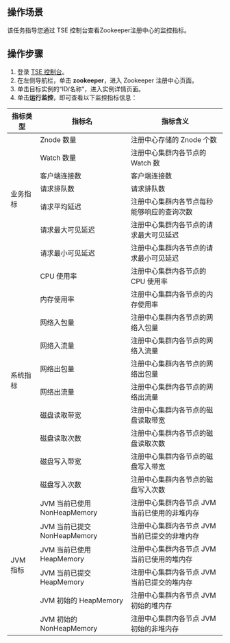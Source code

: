 ## 操作场景
该任务指导您通过 TSE 控制台查看Zookeeper注册中心的监控指标。


## 操作步骤
1. 登录 [TSE 控制台](https://console.cloud.tencent.com/tse)。
2. 在左侧导航栏，单击 **zookeeper**，进入 Zookeeper 注册中心页面。
3. 单击目标实例的“ID/名称”，进入实例详情页面。
4. 单击**运行监控**，即可查看以下监控指标信息：

<table>
<thead>
<tr>
<th>指标类型</th>
<th>指标名</th>
<th>指标含义</th>
</tr>
</thead>
<tbody><tr>
<td rowspan="7">业务指标</td>
<td>Znode 数量</td>
<td>注册中心存储的 Znode 个数</td>
</tr>
<tr>
<td>Watch 数量</td>
<td>注册中心集群内各节点的 Watch 数</td>
</tr>
<tr>
<td>客户端连接数</td>
<td>客户端连接数</td>
</tr>
<tr>
<td>请求排队数</td>
<td>请求排队数</td>
</tr>
<tr>
<td>请求平均延迟</td>
<td>注册中心集群内各节点每秒能够响应的查询次数</td>
</tr>
<tr>
<td>请求最大可见延迟</td>
<td>注册中心集群内各节点的请求最大可见延迟</td>
</tr>
<tr>
<td>请求最小可见延迟</td>
<td>注册中心集群内各节点的请求最小可见延迟</td>
</tr>
<tr>
<td rowspan="10">系统指标</td>
<td>CPU 使用率</td>
<td>注册中心集群内各节点的 CPU 使用率</td>
</tr>
<tr>
<td>内存使用率</td>
<td>注册中心集群内各节点的内存使用率</td>
</tr>
<tr>
<td>网络入包量</td>
<td>注册中心集群内各节点的网络入包量</td>
</tr>
<tr>
<td>网络入流量</td>
<td>注册中心集群内各节点的网络入流量</td>
</tr>
<tr>
<td>网络出包量</td>
<td>注册中心集群内各节点的网络出包量</td>
</tr>
<tr>
<td>网络出流量</td>
<td>注册中心集群内各节点的网络出流量</td>
</tr>
<tr>
<td>磁盘读取带宽</td>
<td>注册中心集群内各节点的磁盘读取带宽</td>
</tr>
<tr>
<td>磁盘读取次数</td>
<td>注册中心集群内各节点的磁盘读取次数</td>
</tr>
<tr>
<td>磁盘写入带宽</td>
<td>注册中心集群内各节点的磁盘写入带宽</td>
</tr>
<tr>
<td>磁盘写入次数</td>
<td>注册中心集群内各节点的磁盘写入次数</td>
</tr>
<tr>
<td rowspan="6">JVM 指标</td>
<td>JVM 当前已使用 NonHeapMemory</td>
<td>注册中心集群内各节点 JVM 当前已使用的非堆内存</td>
</tr>
<tr>
<td>JVM 当前已提交 NonHeapMemory</td>
<td>注册中心集群内各节点 JVM 当前已提交的非堆内存</td>
</tr>
<tr>
<td>JVM 当前已使用 HeapMemory</td>
<td>注册中心集群内各节点 JVM 当前已使用的堆内存</td>
</tr>
<tr>
<td>JVM 当前已提交 HeapMemory</td>
<td>注册中心集群内各节点 JVM 当前已提交的堆内存</td>
</tr>
<tr>
<td>JVM 初始的 HeapMemory</td>
<td>注册中心集群内各节点 JVM 初始的堆内存</td>
</tr>
<tr>
<td>JVM 初始的 NonHeapMemory</td>
<td>注册中心集群内各节点 JVM 初始的非堆内存</td>
</tr>
</tbody></table>
